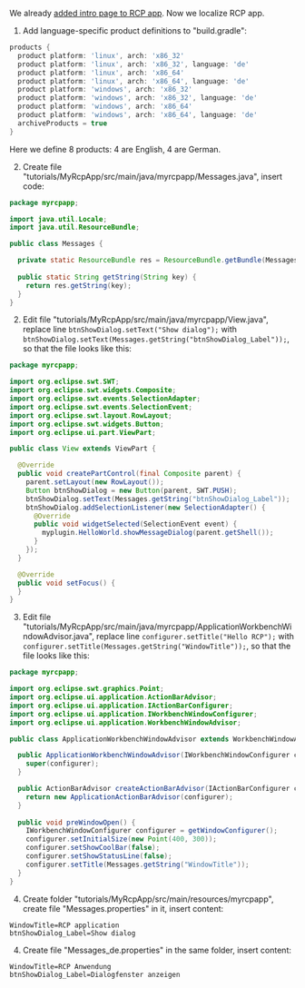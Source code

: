 We already [added intro page to RCP app](Add-intro-page-to-RCP-app). Now we localize RCP app.

1. Add language-specific product definitions to "build.gradle":

  ```groovy
  products {
    product platform: 'linux', arch: 'x86_32'
    product platform: 'linux', arch: 'x86_32', language: 'de'
    product platform: 'linux', arch: 'x86_64'
    product platform: 'linux', arch: 'x86_64', language: 'de'
    product platform: 'windows', arch: 'x86_32'
    product platform: 'windows', arch: 'x86_32', language: 'de'
    product platform: 'windows', arch: 'x86_64'
    product platform: 'windows', arch: 'x86_64', language: 'de'
    archiveProducts = true
  }
  ```

  Here we define 8 products: 4 are English, 4 are German.

2. Create file "tutorials/MyRcpApp/src/main/java/myrcpapp/Messages.java", insert code:

  ```java
  package myrcpapp;

  import java.util.Locale;
  import java.util.ResourceBundle;

  public class Messages {

    private static ResourceBundle res = ResourceBundle.getBundle(Messages.class.getName(), Locale.getDefault());
    
    public static String getString(String key) {
      return res.getString(key);
    }  
  }
  ```

2. Edit file "tutorials/MyRcpApp/src/main/java/myrcpapp/View.java", replace line `btnShowDialog.setText("Show dialog");` with `btnShowDialog.setText(Messages.getString("btnShowDialog_Label"));`, so that the file looks like this:

  ```java
  package myrcpapp;

  import org.eclipse.swt.SWT;
  import org.eclipse.swt.widgets.Composite;
  import org.eclipse.swt.events.SelectionAdapter;
  import org.eclipse.swt.events.SelectionEvent;
  import org.eclipse.swt.layout.RowLayout;
  import org.eclipse.swt.widgets.Button;
  import org.eclipse.ui.part.ViewPart;

  public class View extends ViewPart {

    @Override
    public void createPartControl(final Composite parent) {
      parent.setLayout(new RowLayout());
      Button btnShowDialog = new Button(parent, SWT.PUSH);
      btnShowDialog.setText(Messages.getString("btnShowDialog_Label"));
      btnShowDialog.addSelectionListener(new SelectionAdapter() {
        @Override
        public void widgetSelected(SelectionEvent event) {
          myplugin.HelloWorld.showMessageDialog(parent.getShell());
        }
      });
    }

    @Override
    public void setFocus() {
    }
  }
  ```
3. Edit file "tutorials/MyRcpApp/src/main/java/myrcpapp/ApplicationWorkbenchWindowAdvisor.java", replace line `configurer.setTitle("Hello RCP");` with `configurer.setTitle(Messages.getString("WindowTitle"));`, so that the file looks like this:

  ```java
  package myrcpapp;

  import org.eclipse.swt.graphics.Point;
  import org.eclipse.ui.application.ActionBarAdvisor;
  import org.eclipse.ui.application.IActionBarConfigurer;
  import org.eclipse.ui.application.IWorkbenchWindowConfigurer;
  import org.eclipse.ui.application.WorkbenchWindowAdvisor;

  public class ApplicationWorkbenchWindowAdvisor extends WorkbenchWindowAdvisor {

    public ApplicationWorkbenchWindowAdvisor(IWorkbenchWindowConfigurer configurer) {
      super(configurer);
    }

    public ActionBarAdvisor createActionBarAdvisor(IActionBarConfigurer configurer) {
      return new ApplicationActionBarAdvisor(configurer);
    }
    
    public void preWindowOpen() {
      IWorkbenchWindowConfigurer configurer = getWindowConfigurer();
      configurer.setInitialSize(new Point(400, 300));
      configurer.setShowCoolBar(false);
      configurer.setShowStatusLine(false);
      configurer.setTitle(Messages.getString("WindowTitle"));
    }
  }
  ```

4. Create folder "tutorials/MyRcpApp/src/main/resources/myrcpapp", create file "Messages.properties" in it, insert content:

  ```
  WindowTitle=RCP application
  btnShowDialog_Label=Show dialog
  ```

4. Create file "Messages_de.properties" in the same folder, insert content:

  ```
  WindowTitle=RCP Anwendung
  btnShowDialog_Label=Dialogfenster anzeigen
  ```
